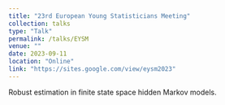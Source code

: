 ```yaml
---
title: "23rd European Young Statisticians Meeting"
collection: talks
type: "Talk"
permalink: /talks/EYSM
venue: ""
date: 2023-09-11
location: "Online"
link: "https://sites.google.com/view/eysm2023"
---
```


Robust estimation in finite state space hidden Markov models.
